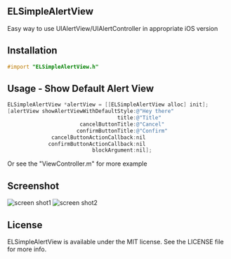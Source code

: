 ## ELSimpleAlertView
Easy way to use UIAlertView/UIAlertController in appropriate iOS version

## Installation
```Objective-C
#import "ELSimpleAlertView.h"
```

## Usage - Show Default Alert View
```Objective-C
ELSimpleAlertView *alertView = [[ELSimpleAlertView alloc] init];
[alertView showAlertViewWithDefaultStyle:@"Hey there"
                                   title:@"Title"
                       cancelButtonTitle:@"Cancel"
                      confirmButtonTitle:@"Confirm"
              cancelButtonActionCallback:nil
             confirmButtonActionCallback:nil
                           blockArgument:nil];
```

Or see the "ViewController.m" for more example


## Screenshot
![screen shot1](https://cloud.githubusercontent.com/assets/1875330/10304665/1f253256-6c4e-11e5-9555-5bbb1e275dd4.png)
![screen shot2](https://cloud.githubusercontent.com/assets/1875330/10304666/1f26835e-6c4e-11e5-8815-838c5f07e049.png)


## License
ELSimpleAlertView is available under the MIT license. See the LICENSE file for more info.
